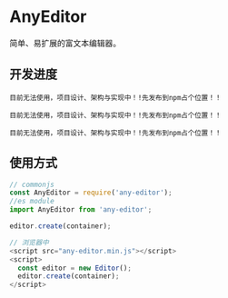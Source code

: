 # AnyEditor

简单、易扩展的富文本编辑器。

## 开发进度

`目前无法使用，项目设计、架构与实现中！!先发布到npm占个位置！！`

`目前无法使用，项目设计、架构与实现中！!先发布到npm占个位置！！`

`目前无法使用，项目设计、架构与实现中！!先发布到npm占个位置！！`

## 使用方式

``` js
// commonjs
const AnyEditor = require('any-editor');
//es module
import AnyEditor from 'any-editor';

editor.create(container);

// 浏览器中
<script src="any-editor.min.js"></script>
<script>
  const editor = new Editor();
  editor.create(container);
</script>
```
